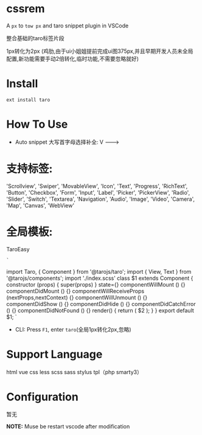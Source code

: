 # cssrem

A `px` to `tow px` and taro snippet plugin in VSCode

整合基础的taro标签片段

1px转化为2px
(鸡肋,由于ui小姐姐提前完成ui图375px,并且早期开发人员未全局配置,新功能需要手动2倍转化,临时功能,不需要忽略就好)

# Install

```bash
ext install taro
```

# How To Use

+ Auto snippet
 大写首字母选择补全:
V ---> <View></View>

# 支持标签:
'Scrollview',
  'Swiper',
  'MovableView',
  'Icon',
  'Text',
  'Progress',
  'RichText',
  'Button',
  'Checkbox',
  'Form',
  'Input',
  'Label',
  'Picker',
  'PickerView',
  'Radio',
  'Slider',
  'Switch',
  'Textarea',
  'Navigation',
  'Audio',
  'Image',
  'Video',
  'Camera',
  'Map',
  'Canvas',
  'WebView'
  
# 全局模板:
TaroEasy

    `
import Taro, { Component } from '@tarojs/taro';
import { View, Text } from '@tarojs/components';
import './index.scss'
class  $1  extends Component {
  constructor (props) {
    super(props)
  }
  state={}
  componentWillMount () {}
  componentDidMount () {}
  componentWillReceiveProps (nextProps,nextContext) {}
  componentWillUnmount () {}
  componentDidShow () {}
  componentDidHide () {}
  componentDidCatchError () {}
  componentDidNotFound () {}
  render() {
    return (
      <View>
        $2
      </View>
    );
  }
}
export default $1;
`

+ CLI: Press `F1`, enter `taro`(全局1px转化2px,忽略)

# Support Language

html vue css less scss sass stylus tpl（php smarty3）

# Configuration

暂无

**NOTE:** Muse be restart vscode after modification
